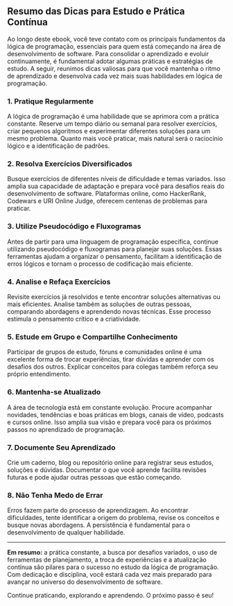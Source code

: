 
## Resumo das Dicas para Estudo e Prática Contínua

Ao longo deste ebook, você teve contato com os principais fundamentos da lógica de programação, essenciais para quem está começando na área de desenvolvimento de software. Para consolidar o aprendizado e evoluir continuamente, é fundamental adotar algumas práticas e estratégias de estudo. A seguir, reunimos dicas valiosas para que você mantenha o ritmo de aprendizado e desenvolva cada vez mais suas habilidades em lógica de programação.

### 1. Pratique Regularmente

A lógica de programação é uma habilidade que se aprimora com a prática constante. Reserve um tempo diário ou semanal para resolver exercícios, criar pequenos algoritmos e experimentar diferentes soluções para um mesmo problema. Quanto mais você praticar, mais natural será o raciocínio lógico e a identificação de padrões.

### 2. Resolva Exercícios Diversificados

Busque exercícios de diferentes níveis de dificuldade e temas variados. Isso amplia sua capacidade de adaptação e prepara você para desafios reais do desenvolvimento de software. Plataformas online, como HackerRank, Codewars e URI Online Judge, oferecem centenas de problemas para praticar.

### 3. Utilize Pseudocódigo e Fluxogramas

Antes de partir para uma linguagem de programação específica, continue utilizando pseudocódigo e fluxogramas para planejar suas soluções. Essas ferramentas ajudam a organizar o pensamento, facilitam a identificação de erros lógicos e tornam o processo de codificação mais eficiente.

### 4. Analise e Refaça Exercícios

Revisite exercícios já resolvidos e tente encontrar soluções alternativas ou mais eficientes. Analise também as soluções de outras pessoas, comparando abordagens e aprendendo novas técnicas. Esse processo estimula o pensamento crítico e a criatividade.

### 5. Estude em Grupo e Compartilhe Conhecimento

Participar de grupos de estudo, fóruns e comunidades online é uma excelente forma de trocar experiências, tirar dúvidas e aprender com os desafios dos outros. Explicar conceitos para colegas também reforça seu próprio entendimento.

### 6. Mantenha-se Atualizado

A área de tecnologia está em constante evolução. Procure acompanhar novidades, tendências e boas práticas em blogs, canais de vídeo, podcasts e cursos online. Isso amplia sua visão e prepara você para os próximos passos no aprendizado de programação.

### 7. Documente Seu Aprendizado

Crie um caderno, blog ou repositório online para registrar seus estudos, soluções e dúvidas. Documentar o que você aprende facilita revisões futuras e pode ajudar outras pessoas que estão começando.

### 8. Não Tenha Medo de Errar

Erros fazem parte do processo de aprendizagem. Ao encontrar dificuldades, tente identificar a origem do problema, revise os conceitos e busque novas abordagens. A persistência é fundamental para o desenvolvimento de qualquer habilidade.

---

**Em resumo:** a prática constante, a busca por desafios variados, o uso de ferramentas de planejamento, a troca de experiências e a atualização contínua são pilares para o sucesso no estudo da lógica de programação. Com dedicação e disciplina, você estará cada vez mais preparado para avançar no universo do desenvolvimento de software.

Continue praticando, explorando e aprendendo. O próximo passo é seu!
```
